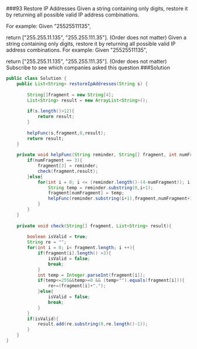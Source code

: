 ###93 Restore IP Addresses
Given a string containing only digits, restore it by returning all possible valid IP address combinations.

For example:
Given "25525511135",


return ["255.255.11.135", "255.255.111.35"]. (Order does not matter)
Given a string containing only digits, restore it by returning all possible valid IP address combinations.
For example:
Given "25525511135",

return ["255.255.11.135", "255.255.111.35"]. (Order does not matter)
Subscribe to see which companies asked this question
###Solution
```java
public class Solution {
    public List<String> restoreIpAddresses(String s) {
        
        String[]fragment = new String[4];
        List<String> result = new ArrayList<String>();
        
        if(s.length()>12){
            return result;
        }
        
        helpFunc(s,fragment,0,result);
        return result;
    }
    
    private void helpFunc(String reminder, String[] fragment, int numFragment, List<String> result){
        if(numFragment == 3){
            fragment[3] = reminder;
            check(fragment,result);  
        }else{
            for(int i = 0; i <= (reminder.length()-(4-numFragment)); i ++){
                String temp = reminder.substring(0,i+1);
                fragment[numFragment] = temp;
                helpFunc(reminder.substring(i+1),fragment,numFragment+1,result);
            }
        }
    }
    
    private void check(String[] fragment, List<String> result){
        
        boolean isValid = true;
        String re = "";
        for(int i = 0; i< fragment.length; i ++){
            if(fragment[i].length() >3){
                isValid = false;
                break;
            }
            int temp = Integer.parseInt(fragment[i]);
            if(temp<=255&&temp>=0 && (temp+"").equals(fragment[i])){
                re+=(fragment[i]+".");
            }else{
                isValid = false;
                break;
            }
        }   
        if(isValid){
            result.add(re.substring(0,re.length()-1));
        }
    }
}